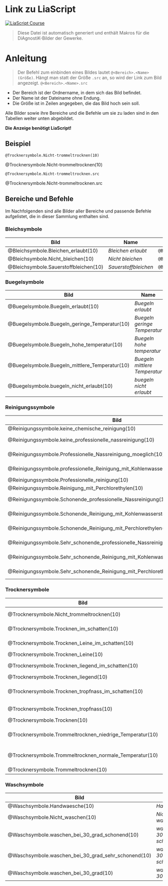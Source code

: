 <!--
repository: "https://github.com/Ifi-DiAgnostiK-Project/Textilpflegesymbole"
author: "Volker Göhler, Niklas Werner"
email: "volker.goehler@informatik.tu-freiberg"
version: "0.2.4"
edit: true
title: "DiAgnostiK ISO 3758:2023 Textilpflegesymbole Makros"
tags: "Wissensspeicher"

@diagnostik_image: <img src='@0/@1' alt='@1' style='height: @2rem'>

@style
img {
 max-height: fit-content;
}
@end

@Bleichsymbole.Bleichen_erlaubt.src: https://raw.githubusercontent.com/Ifi-DiAgnostiK-Project/Textilpflegesymbole/refs/heads/main/img/Bleichsymbole/Bleichen-erlaubt.jpg
@Bleichsymbole.Bleichen_erlaubt: @diagnostik_image(https://raw.githubusercontent.com/Ifi-DiAgnostiK-Project/Textilpflegesymbole/refs/heads/main/img,Bleichsymbole/Bleichen-erlaubt.jpg,@0)

@Bleichsymbole.Nicht_bleichen.src: https://raw.githubusercontent.com/Ifi-DiAgnostiK-Project/Textilpflegesymbole/refs/heads/main/img/Bleichsymbole/Nicht-bleichen.jpg
@Bleichsymbole.Nicht_bleichen: @diagnostik_image(https://raw.githubusercontent.com/Ifi-DiAgnostiK-Project/Textilpflegesymbole/refs/heads/main/img,Bleichsymbole/Nicht-bleichen.jpg,@0)

@Bleichsymbole.Sauerstoffbleichen.src: https://raw.githubusercontent.com/Ifi-DiAgnostiK-Project/Textilpflegesymbole/refs/heads/main/img/Bleichsymbole/Sauerstoffbleichen.jpg
@Bleichsymbole.Sauerstoffbleichen: @diagnostik_image(https://raw.githubusercontent.com/Ifi-DiAgnostiK-Project/Textilpflegesymbole/refs/heads/main/img,Bleichsymbole/Sauerstoffbleichen.jpg,@0)

@Buegelsymbole.Buegeln_erlaubt.src: https://raw.githubusercontent.com/Ifi-DiAgnostiK-Project/Textilpflegesymbole/refs/heads/main/img/Buegelsymbole/Buegeln-erlaubt.jpg
@Buegelsymbole.Buegeln_erlaubt: @diagnostik_image(https://raw.githubusercontent.com/Ifi-DiAgnostiK-Project/Textilpflegesymbole/refs/heads/main/img,Buegelsymbole/Buegeln-erlaubt.jpg,@0)

@Buegelsymbole.Buegeln_geringe_Temperatur.src: https://raw.githubusercontent.com/Ifi-DiAgnostiK-Project/Textilpflegesymbole/refs/heads/main/img/Buegelsymbole/Buegeln-geringe-Temperatur.jpg
@Buegelsymbole.Buegeln_geringe_Temperatur: @diagnostik_image(https://raw.githubusercontent.com/Ifi-DiAgnostiK-Project/Textilpflegesymbole/refs/heads/main/img,Buegelsymbole/Buegeln-geringe-Temperatur.jpg,@0)

@Buegelsymbole.Buegeln_hohe_temperatur.src: https://raw.githubusercontent.com/Ifi-DiAgnostiK-Project/Textilpflegesymbole/refs/heads/main/img/Buegelsymbole/Buegeln-hohe-temperatur.jpg
@Buegelsymbole.Buegeln_hohe_temperatur: @diagnostik_image(https://raw.githubusercontent.com/Ifi-DiAgnostiK-Project/Textilpflegesymbole/refs/heads/main/img,Buegelsymbole/Buegeln-hohe-temperatur.jpg,@0)

@Buegelsymbole.Buegeln_mittlere_Temperatur.src: https://raw.githubusercontent.com/Ifi-DiAgnostiK-Project/Textilpflegesymbole/refs/heads/main/img/Buegelsymbole/Buegeln-mittlere-Temperatur.jpg
@Buegelsymbole.Buegeln_mittlere_Temperatur: @diagnostik_image(https://raw.githubusercontent.com/Ifi-DiAgnostiK-Project/Textilpflegesymbole/refs/heads/main/img,Buegelsymbole/Buegeln-mittlere-Temperatur.jpg,@0)

@Buegelsymbole.buegeln_nicht_erlaubt.src: https://raw.githubusercontent.com/Ifi-DiAgnostiK-Project/Textilpflegesymbole/refs/heads/main/img/Buegelsymbole/buegeln-nicht-erlaubt.jpg
@Buegelsymbole.buegeln_nicht_erlaubt: @diagnostik_image(https://raw.githubusercontent.com/Ifi-DiAgnostiK-Project/Textilpflegesymbole/refs/heads/main/img,Buegelsymbole/buegeln-nicht-erlaubt.jpg,@0)

@Reinigungssymbole.keine_chemische_reinigung.src: https://raw.githubusercontent.com/Ifi-DiAgnostiK-Project/Textilpflegesymbole/refs/heads/main/img/Reinigungssymbole/keine-chemische-reinigung.jpg
@Reinigungssymbole.keine_chemische_reinigung: @diagnostik_image(https://raw.githubusercontent.com/Ifi-DiAgnostiK-Project/Textilpflegesymbole/refs/heads/main/img,Reinigungssymbole/keine-chemische-reinigung.jpg,@0)

@Reinigungssymbole.keine_professionelle_nassreinigung.src: https://raw.githubusercontent.com/Ifi-DiAgnostiK-Project/Textilpflegesymbole/refs/heads/main/img/Reinigungssymbole/keine-professionelle-nassreinigung.jpg
@Reinigungssymbole.keine_professionelle_nassreinigung: @diagnostik_image(https://raw.githubusercontent.com/Ifi-DiAgnostiK-Project/Textilpflegesymbole/refs/heads/main/img,Reinigungssymbole/keine-professionelle-nassreinigung.jpg,@0)

@Reinigungssymbole.Professionelle_Nassreinigung_moeglich.src: https://raw.githubusercontent.com/Ifi-DiAgnostiK-Project/Textilpflegesymbole/refs/heads/main/img/Reinigungssymbole/Professionelle-Nassreinigung-moeglich.jpg
@Reinigungssymbole.Professionelle_Nassreinigung_moeglich: @diagnostik_image(https://raw.githubusercontent.com/Ifi-DiAgnostiK-Project/Textilpflegesymbole/refs/heads/main/img,Reinigungssymbole/Professionelle-Nassreinigung-moeglich.jpg,@0)

@Reinigungssymbole.professionelle_Reinigung_mit_Kohlenwasserstoffloesungsmittel.src: https://raw.githubusercontent.com/Ifi-DiAgnostiK-Project/Textilpflegesymbole/refs/heads/main/img/Reinigungssymbole/professionelle-Reinigung-mit-Kohlenwasserstoffloesungsmittel.jpg
@Reinigungssymbole.professionelle_Reinigung_mit_Kohlenwasserstoffloesungsmittel: @diagnostik_image(https://raw.githubusercontent.com/Ifi-DiAgnostiK-Project/Textilpflegesymbole/refs/heads/main/img,Reinigungssymbole/professionelle-Reinigung-mit-Kohlenwasserstoffloesungsmittel.jpg,@0)

@Reinigungssymbole.Professionelle_reinigung.src: https://raw.githubusercontent.com/Ifi-DiAgnostiK-Project/Textilpflegesymbole/refs/heads/main/img/Reinigungssymbole/Professionelle-reinigung.jpg
@Reinigungssymbole.Professionelle_reinigung: @diagnostik_image(https://raw.githubusercontent.com/Ifi-DiAgnostiK-Project/Textilpflegesymbole/refs/heads/main/img,Reinigungssymbole/Professionelle-reinigung.jpg,@0)

@Reinigungssymbole.Reinigung_mit_Perchlorethylen.src: https://raw.githubusercontent.com/Ifi-DiAgnostiK-Project/Textilpflegesymbole/refs/heads/main/img/Reinigungssymbole/Reinigung-mit-Perchlorethylen.jpg
@Reinigungssymbole.Reinigung_mit_Perchlorethylen: @diagnostik_image(https://raw.githubusercontent.com/Ifi-DiAgnostiK-Project/Textilpflegesymbole/refs/heads/main/img,Reinigungssymbole/Reinigung-mit-Perchlorethylen.jpg,@0)

@Reinigungssymbole.Schonende_professionelle_Nassreinigung.src: https://raw.githubusercontent.com/Ifi-DiAgnostiK-Project/Textilpflegesymbole/refs/heads/main/img/Reinigungssymbole/Schonende-professionelle-Nassreinigung.jpg
@Reinigungssymbole.Schonende_professionelle_Nassreinigung: @diagnostik_image(https://raw.githubusercontent.com/Ifi-DiAgnostiK-Project/Textilpflegesymbole/refs/heads/main/img,Reinigungssymbole/Schonende-professionelle-Nassreinigung.jpg,@0)

@Reinigungssymbole.Schonende_Reinigung_mit_Kohlenwasserstoffloesungsmittel.src: https://raw.githubusercontent.com/Ifi-DiAgnostiK-Project/Textilpflegesymbole/refs/heads/main/img/Reinigungssymbole/Schonende-Reinigung-mit-Kohlenwasserstoffloesungsmittel.jpg
@Reinigungssymbole.Schonende_Reinigung_mit_Kohlenwasserstoffloesungsmittel: @diagnostik_image(https://raw.githubusercontent.com/Ifi-DiAgnostiK-Project/Textilpflegesymbole/refs/heads/main/img,Reinigungssymbole/Schonende-Reinigung-mit-Kohlenwasserstoffloesungsmittel.jpg,@0)

@Reinigungssymbole.Schonende_Reinigung_mit_Perchlorethylen.src: https://raw.githubusercontent.com/Ifi-DiAgnostiK-Project/Textilpflegesymbole/refs/heads/main/img/Reinigungssymbole/Schonende-Reinigung-mit-Perchlorethylen.jpg
@Reinigungssymbole.Schonende_Reinigung_mit_Perchlorethylen: @diagnostik_image(https://raw.githubusercontent.com/Ifi-DiAgnostiK-Project/Textilpflegesymbole/refs/heads/main/img,Reinigungssymbole/Schonende-Reinigung-mit-Perchlorethylen.jpg,@0)

@Reinigungssymbole.Sehr_schonende_professionelle_Nassreinigung.src: https://raw.githubusercontent.com/Ifi-DiAgnostiK-Project/Textilpflegesymbole/refs/heads/main/img/Reinigungssymbole/Sehr-schonende-professionelle-Nassreinigung.jpg
@Reinigungssymbole.Sehr_schonende_professionelle_Nassreinigung: @diagnostik_image(https://raw.githubusercontent.com/Ifi-DiAgnostiK-Project/Textilpflegesymbole/refs/heads/main/img,Reinigungssymbole/Sehr-schonende-professionelle-Nassreinigung.jpg,@0)

@Reinigungssymbole.Sehr_schonende_Reinigung_mit_Kohlenwasserstoffloesungsmittel.src: https://raw.githubusercontent.com/Ifi-DiAgnostiK-Project/Textilpflegesymbole/refs/heads/main/img/Reinigungssymbole/Sehr-schonende-Reinigung-mit-Kohlenwasserstoffloesungsmittel.jpg
@Reinigungssymbole.Sehr_schonende_Reinigung_mit_Kohlenwasserstoffloesungsmittel: @diagnostik_image(https://raw.githubusercontent.com/Ifi-DiAgnostiK-Project/Textilpflegesymbole/refs/heads/main/img,Reinigungssymbole/Sehr-schonende-Reinigung-mit-Kohlenwasserstoffloesungsmittel.jpg,@0)

@Reinigungssymbole.Sehr_schonende_Reinigung_mit_Perchlorethylen.src: https://raw.githubusercontent.com/Ifi-DiAgnostiK-Project/Textilpflegesymbole/refs/heads/main/img/Reinigungssymbole/Sehr-schonende-Reinigung-mit-Perchlorethylen.jpg
@Reinigungssymbole.Sehr_schonende_Reinigung_mit_Perchlorethylen: @diagnostik_image(https://raw.githubusercontent.com/Ifi-DiAgnostiK-Project/Textilpflegesymbole/refs/heads/main/img,Reinigungssymbole/Sehr-schonende-Reinigung-mit-Perchlorethylen.jpg,@0)

@Trocknersymbole.Nicht_trommeltrocknen.src: https://raw.githubusercontent.com/Ifi-DiAgnostiK-Project/Textilpflegesymbole/refs/heads/main/img/Trocknersymbole/Nicht-trommeltrocknen.jpg
@Trocknersymbole.Nicht_trommeltrocknen: @diagnostik_image(https://raw.githubusercontent.com/Ifi-DiAgnostiK-Project/Textilpflegesymbole/refs/heads/main/img,Trocknersymbole/Nicht-trommeltrocknen.jpg,@0)

@Trocknersymbole.Trocknen_im_schatten.src: https://raw.githubusercontent.com/Ifi-DiAgnostiK-Project/Textilpflegesymbole/refs/heads/main/img/Trocknersymbole/Trocknen-im-schatten.jpg
@Trocknersymbole.Trocknen_im_schatten: @diagnostik_image(https://raw.githubusercontent.com/Ifi-DiAgnostiK-Project/Textilpflegesymbole/refs/heads/main/img,Trocknersymbole/Trocknen-im-schatten.jpg,@0)

@Trocknersymbole.Trocknen_Leine_im_schatten.src: https://raw.githubusercontent.com/Ifi-DiAgnostiK-Project/Textilpflegesymbole/refs/heads/main/img/Trocknersymbole/Trocknen-Leine-im-schatten.jpg
@Trocknersymbole.Trocknen_Leine_im_schatten: @diagnostik_image(https://raw.githubusercontent.com/Ifi-DiAgnostiK-Project/Textilpflegesymbole/refs/heads/main/img,Trocknersymbole/Trocknen-Leine-im-schatten.jpg,@0)

@Trocknersymbole.Trocknen_Leine.src: https://raw.githubusercontent.com/Ifi-DiAgnostiK-Project/Textilpflegesymbole/refs/heads/main/img/Trocknersymbole/Trocknen-Leine.jpg
@Trocknersymbole.Trocknen_Leine: @diagnostik_image(https://raw.githubusercontent.com/Ifi-DiAgnostiK-Project/Textilpflegesymbole/refs/heads/main/img,Trocknersymbole/Trocknen-Leine.jpg,@0)

@Trocknersymbole.Trocknen_liegend_im_schatten.src: https://raw.githubusercontent.com/Ifi-DiAgnostiK-Project/Textilpflegesymbole/refs/heads/main/img/Trocknersymbole/Trocknen-liegend-im-schatten.jpg
@Trocknersymbole.Trocknen_liegend_im_schatten: @diagnostik_image(https://raw.githubusercontent.com/Ifi-DiAgnostiK-Project/Textilpflegesymbole/refs/heads/main/img,Trocknersymbole/Trocknen-liegend-im-schatten.jpg,@0)

@Trocknersymbole.Trocknen_liegend.src: https://raw.githubusercontent.com/Ifi-DiAgnostiK-Project/Textilpflegesymbole/refs/heads/main/img/Trocknersymbole/Trocknen-liegend.jpg
@Trocknersymbole.Trocknen_liegend: @diagnostik_image(https://raw.githubusercontent.com/Ifi-DiAgnostiK-Project/Textilpflegesymbole/refs/heads/main/img,Trocknersymbole/Trocknen-liegend.jpg,@0)

@Trocknersymbole.Trocknen_tropfnass_im_schatten.src: https://raw.githubusercontent.com/Ifi-DiAgnostiK-Project/Textilpflegesymbole/refs/heads/main/img/Trocknersymbole/Trocknen-tropfnass-im-schatten.jpg
@Trocknersymbole.Trocknen_tropfnass_im_schatten: @diagnostik_image(https://raw.githubusercontent.com/Ifi-DiAgnostiK-Project/Textilpflegesymbole/refs/heads/main/img,Trocknersymbole/Trocknen-tropfnass-im-schatten.jpg,@0)

@Trocknersymbole.Trocknen_tropfnass.src: https://raw.githubusercontent.com/Ifi-DiAgnostiK-Project/Textilpflegesymbole/refs/heads/main/img/Trocknersymbole/Trocknen-tropfnass.jpg
@Trocknersymbole.Trocknen_tropfnass: @diagnostik_image(https://raw.githubusercontent.com/Ifi-DiAgnostiK-Project/Textilpflegesymbole/refs/heads/main/img,Trocknersymbole/Trocknen-tropfnass.jpg,@0)

@Trocknersymbole.Trocknen.src: https://raw.githubusercontent.com/Ifi-DiAgnostiK-Project/Textilpflegesymbole/refs/heads/main/img/Trocknersymbole/Trocknen.jpg
@Trocknersymbole.Trocknen: @diagnostik_image(https://raw.githubusercontent.com/Ifi-DiAgnostiK-Project/Textilpflegesymbole/refs/heads/main/img,Trocknersymbole/Trocknen.jpg,@0)

@Trocknersymbole.Trommeltrocknen_niedrige_Temperatur.src: https://raw.githubusercontent.com/Ifi-DiAgnostiK-Project/Textilpflegesymbole/refs/heads/main/img/Trocknersymbole/Trommeltrocknen-niedrige-Temperatur.jpg
@Trocknersymbole.Trommeltrocknen_niedrige_Temperatur: @diagnostik_image(https://raw.githubusercontent.com/Ifi-DiAgnostiK-Project/Textilpflegesymbole/refs/heads/main/img,Trocknersymbole/Trommeltrocknen-niedrige-Temperatur.jpg,@0)

@Trocknersymbole.Trommeltrocknen_normale_Temperatur.src: https://raw.githubusercontent.com/Ifi-DiAgnostiK-Project/Textilpflegesymbole/refs/heads/main/img/Trocknersymbole/Trommeltrocknen-normale-Temperatur.jpg
@Trocknersymbole.Trommeltrocknen_normale_Temperatur: @diagnostik_image(https://raw.githubusercontent.com/Ifi-DiAgnostiK-Project/Textilpflegesymbole/refs/heads/main/img,Trocknersymbole/Trommeltrocknen-normale-Temperatur.jpg,@0)

@Trocknersymbole.Trommeltrocknen.src: https://raw.githubusercontent.com/Ifi-DiAgnostiK-Project/Textilpflegesymbole/refs/heads/main/img/Trocknersymbole/Trommeltrocknen.jpg
@Trocknersymbole.Trommeltrocknen: @diagnostik_image(https://raw.githubusercontent.com/Ifi-DiAgnostiK-Project/Textilpflegesymbole/refs/heads/main/img,Trocknersymbole/Trommeltrocknen.jpg,@0)

@Waschsymbole.Handwaesche.src: https://raw.githubusercontent.com/Ifi-DiAgnostiK-Project/Textilpflegesymbole/refs/heads/main/img/Waschsymbole/Handwaesche.jpg
@Waschsymbole.Handwaesche: @diagnostik_image(https://raw.githubusercontent.com/Ifi-DiAgnostiK-Project/Textilpflegesymbole/refs/heads/main/img,Waschsymbole/Handwaesche.jpg,@0)

@Waschsymbole.Nicht_waschen.src: https://raw.githubusercontent.com/Ifi-DiAgnostiK-Project/Textilpflegesymbole/refs/heads/main/img/Waschsymbole/Nicht-waschen.jpg
@Waschsymbole.Nicht_waschen: @diagnostik_image(https://raw.githubusercontent.com/Ifi-DiAgnostiK-Project/Textilpflegesymbole/refs/heads/main/img,Waschsymbole/Nicht-waschen.jpg,@0)

@Waschsymbole.waschen_bei_30_grad_schonend.src: https://raw.githubusercontent.com/Ifi-DiAgnostiK-Project/Textilpflegesymbole/refs/heads/main/img/Waschsymbole/waschen-bei-30-grad-schonend.jpg
@Waschsymbole.waschen_bei_30_grad_schonend: @diagnostik_image(https://raw.githubusercontent.com/Ifi-DiAgnostiK-Project/Textilpflegesymbole/refs/heads/main/img,Waschsymbole/waschen-bei-30-grad-schonend.jpg,@0)

@Waschsymbole.waschen_bei_30_grad_sehr_schonend.src: https://raw.githubusercontent.com/Ifi-DiAgnostiK-Project/Textilpflegesymbole/refs/heads/main/img/Waschsymbole/waschen-bei-30-grad-sehr-schonend.jpg
@Waschsymbole.waschen_bei_30_grad_sehr_schonend: @diagnostik_image(https://raw.githubusercontent.com/Ifi-DiAgnostiK-Project/Textilpflegesymbole/refs/heads/main/img,Waschsymbole/waschen-bei-30-grad-sehr-schonend.jpg,@0)

@Waschsymbole.waschen_bei_30_grad.src: https://raw.githubusercontent.com/Ifi-DiAgnostiK-Project/Textilpflegesymbole/refs/heads/main/img/Waschsymbole/waschen-bei-30-grad.jpg
@Waschsymbole.waschen_bei_30_grad: @diagnostik_image(https://raw.githubusercontent.com/Ifi-DiAgnostiK-Project/Textilpflegesymbole/refs/heads/main/img,Waschsymbole/waschen-bei-30-grad.jpg,@0)
-->

# Link zu LiaScript
[![LiaScript Course](https://raw.githubusercontent.com/LiaScript/LiaScript/master/badges/course.svg)](https://liascript.github.io/course/?https://raw.githubusercontent.com/Ifi-DiAgnostiK-Project/Textilpflegesymbole/refs/heads/main/makros.md)

> Diese Datei ist automatisch generiert und enthält Makros für die DiAgnostiK-Bilder der Gewerke.

# Anleitung
> Der Befehl zum einbinden eines Bildes lautet `@<Bereich>.<Name>(Größe)`.
> Hängt man statt der Größe `.src` an, so wird der Link zum Bild angezeigt. `@<Bereich>.<Name>.src`

- Der Bereich ist der Ordnername, in dem sich das Bild befindet.
- Der Name ist der Dateiname ohne Endung.
- Die Größe ist in Zeilen angegeben, die das Bild hoch sein soll.

Alle Bilder sowie ihre Bereiche und die Befehle um sie zu laden sind in den Tabellen weiter unten abgebildet.

**Die Anzeige benötigt LiaScript!**

## Beispiel

`@Trocknersymbole.Nicht-trommeltrocknen(10)`

@Trocknersymbole.Nicht-trommeltrocknen(10)

`@Trocknersymbole.Nicht-trommeltrocknen.src`

@Trocknersymbole.Nicht-trommeltrocknen.src

## Bereiche und Befehle

Im Nachfolgenden sind alle Bilder aller Bereiche und passende Befehle aufgelistet, die in dieser Sammlung enthalten sind. 


### Bleichsymbole

<!-- START OF TABLE -->
|Bild|Name|Befehl|
|---|---|---|
|@Bleichsymbole.Bleichen_erlaubt(10)|_Bleichen erlaubt_|`@Bleichsymbole.Bleichen_erlaubt(10)`|
|@Bleichsymbole.Nicht_bleichen(10)|_Nicht bleichen_|`@Bleichsymbole.Nicht_bleichen(10)`|
|@Bleichsymbole.Sauerstoffbleichen(10)|_Sauerstoffbleichen_|`@Bleichsymbole.Sauerstoffbleichen(10)`|

### Buegelsymbole

<!-- START OF TABLE -->
|Bild|Name|Befehl|
|---|---|---|
|@Buegelsymbole.Buegeln_erlaubt(10)|_Buegeln erlaubt_|`@Buegelsymbole.Buegeln_erlaubt(10)`|
|@Buegelsymbole.Buegeln_geringe_Temperatur(10)|_Buegeln geringe Temperatur_|`@Buegelsymbole.Buegeln_geringe_Temperatur(10)`|
|@Buegelsymbole.Buegeln_hohe_temperatur(10)|_Buegeln hohe temperatur_|`@Buegelsymbole.Buegeln_hohe_temperatur(10)`|
|@Buegelsymbole.Buegeln_mittlere_Temperatur(10)|_Buegeln mittlere Temperatur_|`@Buegelsymbole.Buegeln_mittlere_Temperatur(10)`|
|@Buegelsymbole.buegeln_nicht_erlaubt(10)|_buegeln nicht erlaubt_|`@Buegelsymbole.buegeln_nicht_erlaubt(10)`|

### Reinigungssymbole

<!-- START OF TABLE -->
|Bild|Name|Befehl|
|---|---|---|
|@Reinigungssymbole.keine_chemische_reinigung(10)|_keine chemische reinigung_|`@Reinigungssymbole.keine_chemische_reinigung(10)`|
|@Reinigungssymbole.keine_professionelle_nassreinigung(10)|_keine professionelle nassreinigung_|`@Reinigungssymbole.keine_professionelle_nassreinigung(10)`|
|@Reinigungssymbole.Professionelle_Nassreinigung_moeglich(10)|_Professionelle Nassreinigung moeglich_|`@Reinigungssymbole.Professionelle_Nassreinigung_moeglich(10)`|
|@Reinigungssymbole.professionelle_Reinigung_mit_Kohlenwasserstoffloesungsmittel(10)|_professionelle Reinigung mit Kohlenwasserstoffloesungsmittel_|`@Reinigungssymbole.professionelle_Reinigung_mit_Kohlenwasserstoffloesungsmittel(10)`|
|@Reinigungssymbole.Professionelle_reinigung(10)|_Professionelle reinigung_|`@Reinigungssymbole.Professionelle_reinigung(10)`|
|@Reinigungssymbole.Reinigung_mit_Perchlorethylen(10)|_Reinigung mit Perchlorethylen_|`@Reinigungssymbole.Reinigung_mit_Perchlorethylen(10)`|
|@Reinigungssymbole.Schonende_professionelle_Nassreinigung(10)|_Schonende professionelle Nassreinigung_|`@Reinigungssymbole.Schonende_professionelle_Nassreinigung(10)`|
|@Reinigungssymbole.Schonende_Reinigung_mit_Kohlenwasserstoffloesungsmittel(10)|_Schonende Reinigung mit Kohlenwasserstoffloesungsmittel_|`@Reinigungssymbole.Schonende_Reinigung_mit_Kohlenwasserstoffloesungsmittel(10)`|
|@Reinigungssymbole.Schonende_Reinigung_mit_Perchlorethylen(10)|_Schonende Reinigung mit Perchlorethylen_|`@Reinigungssymbole.Schonende_Reinigung_mit_Perchlorethylen(10)`|
|@Reinigungssymbole.Sehr_schonende_professionelle_Nassreinigung(10)|_Sehr schonende professionelle Nassreinigung_|`@Reinigungssymbole.Sehr_schonende_professionelle_Nassreinigung(10)`|
|@Reinigungssymbole.Sehr_schonende_Reinigung_mit_Kohlenwasserstoffloesungsmittel(10)|_Sehr schonende Reinigung mit Kohlenwasserstoffloesungsmittel_|`@Reinigungssymbole.Sehr_schonende_Reinigung_mit_Kohlenwasserstoffloesungsmittel(10)`|
|@Reinigungssymbole.Sehr_schonende_Reinigung_mit_Perchlorethylen(10)|_Sehr schonende Reinigung mit Perchlorethylen_|`@Reinigungssymbole.Sehr_schonende_Reinigung_mit_Perchlorethylen(10)`|

### Trocknersymbole

<!-- START OF TABLE -->
|Bild|Name|Befehl|
|---|---|---|
|@Trocknersymbole.Nicht_trommeltrocknen(10)|_Nicht trommeltrocknen_|`@Trocknersymbole.Nicht_trommeltrocknen(10)`|
|@Trocknersymbole.Trocknen_im_schatten(10)|_Trocknen im schatten_|`@Trocknersymbole.Trocknen_im_schatten(10)`|
|@Trocknersymbole.Trocknen_Leine_im_schatten(10)|_Trocknen Leine im schatten_|`@Trocknersymbole.Trocknen_Leine_im_schatten(10)`|
|@Trocknersymbole.Trocknen_Leine(10)|_Trocknen Leine_|`@Trocknersymbole.Trocknen_Leine(10)`|
|@Trocknersymbole.Trocknen_liegend_im_schatten(10)|_Trocknen liegend im schatten_|`@Trocknersymbole.Trocknen_liegend_im_schatten(10)`|
|@Trocknersymbole.Trocknen_liegend(10)|_Trocknen liegend_|`@Trocknersymbole.Trocknen_liegend(10)`|
|@Trocknersymbole.Trocknen_tropfnass_im_schatten(10)|_Trocknen tropfnass im schatten_|`@Trocknersymbole.Trocknen_tropfnass_im_schatten(10)`|
|@Trocknersymbole.Trocknen_tropfnass(10)|_Trocknen tropfnass_|`@Trocknersymbole.Trocknen_tropfnass(10)`|
|@Trocknersymbole.Trocknen(10)|_Trocknen_|`@Trocknersymbole.Trocknen(10)`|
|@Trocknersymbole.Trommeltrocknen_niedrige_Temperatur(10)|_Trommeltrocknen niedrige Temperatur_|`@Trocknersymbole.Trommeltrocknen_niedrige_Temperatur(10)`|
|@Trocknersymbole.Trommeltrocknen_normale_Temperatur(10)|_Trommeltrocknen normale Temperatur_|`@Trocknersymbole.Trommeltrocknen_normale_Temperatur(10)`|
|@Trocknersymbole.Trommeltrocknen(10)|_Trommeltrocknen_|`@Trocknersymbole.Trommeltrocknen(10)`|

### Waschsymbole

<!-- START OF TABLE -->
|Bild|Name|Befehl|
|---|---|---|
|@Waschsymbole.Handwaesche(10)|_Handwaesche_|`@Waschsymbole.Handwaesche(10)`|
|@Waschsymbole.Nicht_waschen(10)|_Nicht waschen_|`@Waschsymbole.Nicht_waschen(10)`|
|@Waschsymbole.waschen_bei_30_grad_schonend(10)|_waschen bei 30 grad schonend_|`@Waschsymbole.waschen_bei_30_grad_schonend(10)`|
|@Waschsymbole.waschen_bei_30_grad_sehr_schonend(10)|_waschen bei 30 grad sehr schonend_|`@Waschsymbole.waschen_bei_30_grad_sehr_schonend(10)`|
|@Waschsymbole.waschen_bei_30_grad(10)|_waschen bei 30 grad_|`@Waschsymbole.waschen_bei_30_grad(10)`|